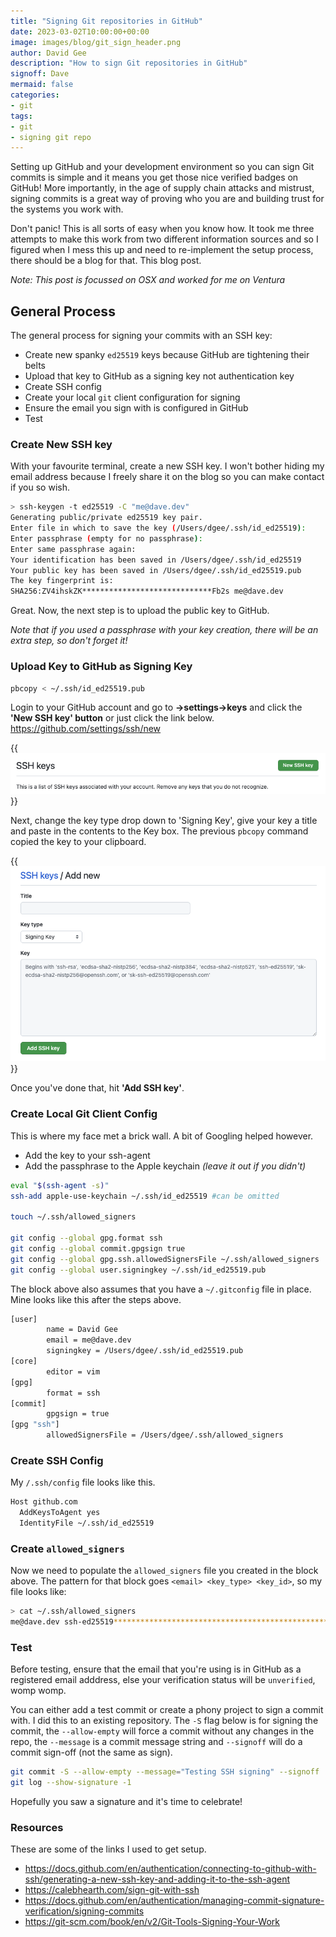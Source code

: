```yaml
---
title: "Signing Git repositories in GitHub"
date: 2023-03-02T10:00:00+00:00
image: images/blog/git_sign_header.png
author: David Gee
description: "How to sign Git repositories in GitHub"
signoff: Dave
mermaid: false
categories: 
- git
tags:
- git
- signing git repo
---
```


Setting up GitHub and your development environment so you can sign Git commits is simple and it means you get those nice verified badges on GitHub! More importantly, in the age of supply chain attacks and mistrust, signing commits is a great way of proving who you are and building trust for the systems you work with.

Don't panic! This is all sorts of easy when you know how. It took me three attempts to make this work from two different information sources and so I figured when I mess this up and need to re-implement the setup process, there should be a blog for that. This blog post.

*Note: This post is focussed on OSX and worked for me on Ventura*

## General Process

The general process for signing your commits with an SSH key:
* Create new spanky `ed25519` keys because GitHub are tightening their belts
* Upload that key to GitHub as a signing key not authentication key
* Create SSH config
* Create your local `git` client configuration for signing
* Ensure the email you sign with is configured in GitHub
* Test

### Create New SSH key

With your favourite terminal, create a new SSH key. I won't bother hiding my email address because I freely share it on the blog so you can make contact if you so wish.

```bash
> ssh-keygen -t ed25519 -C "me@dave.dev"
Generating public/private ed25519 key pair.
Enter file in which to save the key (/Users/dgee/.ssh/id_ed25519): 
Enter passphrase (empty for no passphrase): 
Enter same passphrase again: 
Your identification has been saved in /Users/dgee/.ssh/id_ed25519
Your public key has been saved in /Users/dgee/.ssh/id_ed25519.pub
The key fingerprint is:
SHA256:ZV4ihskZK*****************************Fb2s me@dave.dev
```

Great. Now, the next step is to upload the public key to GitHub. 

*Note that if you used a passphrase with your key creation, there will be an extra step, so don't forget it!*

### Upload Key to GitHub as Signing Key

```bash
pbcopy < ~/.ssh/id_ed25519.pub
```

Login to your GitHub account and go to __->settings->keys__ and click the __'New SSH key' button__ or just click the link below.
https://github.com/settings/ssh/new



{{<img href="" src="ssh_key.png" alt="ssh_key.png">}}<br/>

Next, change the key type drop down to 'Signing Key', give your key a title and paste in the contents to the Key box. The previous `pbcopy` command copied the key to your clipboard.

{{<img href="" src="signing_key.png" alt="signing_key.png">}}
<br/>

Once you've done that, hit __'Add SSH key'__.

### Create Local Git Client Config
This is where my face met a brick wall. A bit of Googling helped however.
* Add the key to your ssh-agent
* Add the passphrase to the Apple keychain *(leave it out if you didn't)*

```bash
eval "$(ssh-agent -s)"
ssh-add apple-use-keychain ~/.ssh/id_ed25519 #can be omitted

touch ~/.ssh/allowed_signers

git config --global gpg.format ssh
git config --global commit.gpgsign true
git config --global gpg.ssh.allowedSignersFile ~/.ssh/allowed_signers
git config --global user.signingkey ~/.ssh/id_ed25519.pub
```

The block above also assumes that you have a `~/.gitconfig` file in place. Mine looks like this after the steps above.

```bash
[user]
        name = David Gee
        email = me@dave.dev
        signingkey = /Users/dgee/.ssh/id_ed25519.pub
[core]
        editor = vim
[gpg]
        format = ssh
[commit]
        gpgsign = true
[gpg "ssh"]
        allowedSignersFile = /Users/dgee/.ssh/allowed_signers
```

### Create SSH Config

My `/.ssh/config` file looks like this.

```bash
Host github.com
  AddKeysToAgent yes
  IdentityFile ~/.ssh/id_ed25519
```

### Create `allowed_signers`

Now we need to populate the `allowed_signers` file you created in the block above. The pattern for that block goes `<email> <key_type> <key_id>`, so my file looks like:

```bash
> cat ~/.ssh/allowed_signers 
me@dave.dev ssh-ed25519************************************************************AAAACSl8o
```

### Test

Before testing, ensure that the email that you're using is in GitHub as a registered email adddress, else your verification status will be `unverified`, womp womp.

You can either add a test commit or create a phony project to sign a commit with. I did this to an existing repository. The `-S` flag below is for signing the commit, the `--allow-empty` will force a commit without any changes in the repo, the `--message` is a commit message string and `--signoff` will do a commit sign-off (not the same as sign). 

```bash
git commit -S --allow-empty --message="Testing SSH signing" --signoff
git log --show-signature -1
```

Hopefully you saw a signature and it's time to celebrate!

### Resources

These are some of the links I used to get setup.

- https://docs.github.com/en/authentication/connecting-to-github-with-ssh/generating-a-new-ssh-key-and-adding-it-to-the-ssh-agent
- https://calebhearth.com/sign-git-with-ssh
- https://docs.github.com/en/authentication/managing-commit-signature-verification/signing-commits
- https://git-scm.com/book/en/v2/Git-Tools-Signing-Your-Work